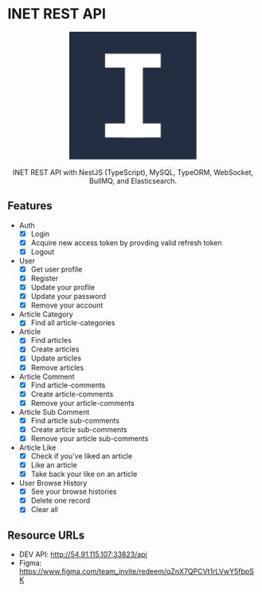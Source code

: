 # INET REST API

<p align="center">
  <img src="./src/assets/inet-logo.svg" width="256" alt="Inet Logo" />
</p>

<p align="center">INET REST API with NestJS (TypeScript), MySQL, TypeORM, WebSocket, BullMQ, and Elasticsearch.</p>

## Features

- Auth
  - [x] Login
  - [x] Acquire new access token by provding valid refresh token
  - [x] Logout
- User
  - [x] Get user profile
  - [x] Register
  - [x] Update your profile
  - [x] Update your password
  - [x] Remove your account
- Article Category
  - [x] Find all article-categories
- Article
  - [x] Find articles
  - [x] Create articles
  - [x] Update articles
  - [x] Remove articles
- Article Comment
  - [x] Find article-comments
  - [x] Create article-comments
  - [x] Remove your article-comments
- Article Sub Comment
  - [x] Find article sub-comments
  - [x] Create article sub-comments
  - [x] Remove your article sub-comments
- Article Like
  - [x] Check if you've liked an article
  - [x] Like an article
  - [x] Take back your like on an article
- User Browse History
  - [x] See your browse histories
  - [x] Delete one record
  - [x] Clear all

## Resource URLs

- DEV API: http://54.91.115.107:33823/api
- Figma: https://www.figma.com/team_invite/redeem/qZnX7QPCVt1rLVwY5fbpSK
